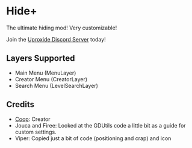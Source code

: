 # Hide+

The ultimate hiding mod!
Very customizable!

Join the [Uproxide Discord Server](https://discord.com/invite/dDU5furFHk) today!

## Layers Supported
* Main Menu (MenuLayer)
* Creator Menu (CreatorLayer)
* Search Menu (LevelSearchLayer)


## Credits
* [Coop](user:21207551): Creator
* Jouca and Firee: Looked at the GDUtils code a little bit as a guide for custom settings.
* Viper: Copied just a bit of code (positioning and crap) and icon